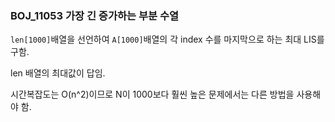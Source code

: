 ### BOJ_11053 가장 긴 증가하는 부분 수열

`len[1000]`배열을 선언하여 `A[1000]`배열의 각 index 수를 마지막으로 하는 최대 LIS를 구함.

len 배열의 최대값이 답임.

시간복잡도는 O(n^2)이므로 N이 1000보다 훨씬 높은 문제에서는 다른 방법을 사용해야 함.

